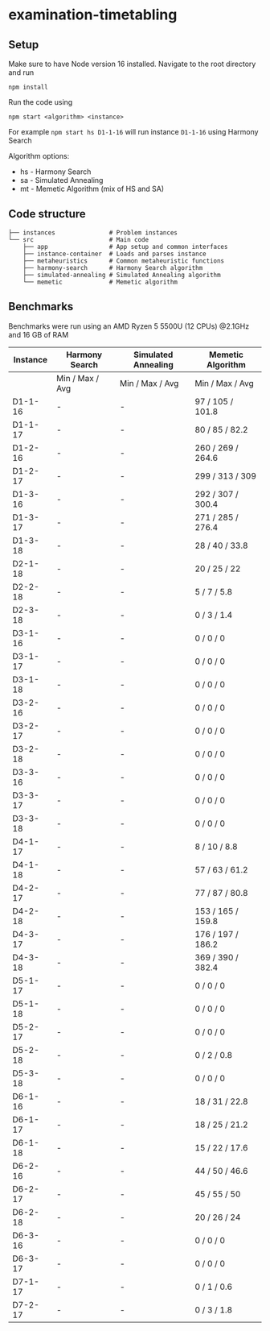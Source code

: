 # examination-timetabling

## Setup

Make sure to have Node version 16 installed. Navigate to the root directory and run

`npm install`

Run the code using

`npm start <algorithm> <instance>`

For example `npm start hs D1-1-16` will run instance `D1-1-16` using Harmony Search

Algorithm options:

- hs - Harmony Search
- sa - Simulated Annealing
- mt - Memetic Algorithm (mix of HS and SA)

## Code structure

```
├── instances               # Problem instances
└── src                     # Main code
    ├── app                 # App setup and common interfaces
    ├── instance-container  # Loads and parses instance
    ├── metaheuristics      # Common metaheuristic functions
    ├── harmony-search      # Harmony Search algorithm
    ├── simulated-annealing # Simulated Annealing algorithm
    └── memetic             # Memetic algorithm
```

## Benchmarks

Benchmarks were run using an AMD Ryzen 5 5500U (12 CPUs) @2.1GHz and 16 GB of RAM

| Instance | Harmony Search  | Simulated Annealing | Memetic Algorithm |
| -------- | --------------- | ------------------- | ----------------- |
|          | Min / Max / Avg | Min / Max / Avg     | Min / Max / Avg   |
| D1-1-16  | -               | -                   | 97 / 105 / 101.8  |
| D1-1-17  | -               | -                   | 80 / 85 / 82.2    |
| D1-2-16  | -               | -                   | 260 / 269 / 264.6 |
| D1-2-17  | -               | -                   | 299 / 313 / 309   |
| D1-3-16  | -               | -                   | 292 / 307 / 300.4 |
| D1-3-17  | -               | -                   | 271 / 285 / 276.4 |
| D1-3-18  | -               | -                   | 28 / 40 / 33.8    |
| D2-1-18  | -               | -                   | 20 / 25 / 22      |
| D2-2-18  | -               | -                   | 5 / 7 / 5.8       |
| D2-3-18  | -               | -                   | 0 / 3 / 1.4       |
| D3-1-16  | -               | -                   | 0 / 0 / 0         |
| D3-1-17  | -               | -                   | 0 / 0 / 0         |
| D3-1-18  | -               | -                   | 0 / 0 / 0         |
| D3-2-16  | -               | -                   | 0 / 0 / 0         |
| D3-2-17  | -               | -                   | 0 / 0 / 0         |
| D3-2-18  | -               | -                   | 0 / 0 / 0         |
| D3-3-16  | -               | -                   | 0 / 0 / 0         |
| D3-3-17  | -               | -                   | 0 / 0 / 0         |
| D3-3-18  | -               | -                   | 0 / 0 / 0         |
| D4-1-17  | -               | -                   | 8 / 10 / 8.8      |
| D4-1-18  | -               | -                   | 57 / 63 / 61.2    |
| D4-2-17  | -               | -                   | 77 / 87 / 80.8    |
| D4-2-18  | -               | -                   | 153 / 165 / 159.8 |
| D4-3-17  | -               | -                   | 176 / 197 / 186.2 |
| D4-3-18  | -               | -                   | 369 / 390 / 382.4 |
| D5-1-17  | -               | -                   | 0 / 0 / 0         |
| D5-1-18  | -               | -                   | 0 / 0 / 0         |
| D5-2-17  | -               | -                   | 0 / 0 / 0         |
| D5-2-18  | -               | -                   | 0 / 2 / 0.8       |
| D5-3-18  | -               | -                   | 0 / 0 / 0         |
| D6-1-16  | -               | -                   | 18 / 31 / 22.8    |
| D6-1-17  | -               | -                   | 18 / 25 / 21.2    |
| D6-1-18  | -               | -                   | 15 / 22 / 17.6    |
| D6-2-16  | -               | -                   | 44 / 50 / 46.6    |
| D6-2-17  | -               | -                   | 45 / 55 / 50      |
| D6-2-18  | -               | -                   | 20 / 26 / 24      |
| D6-3-16  | -               | -                   | 0 / 0 / 0         |
| D6-3-17  | -               | -                   | 0 / 0 / 0         |
| D7-1-17  | -               | -                   | 0 / 1 / 0.6       |
| D7-2-17  | -               | -                   | 0 / 3 / 1.8       |
